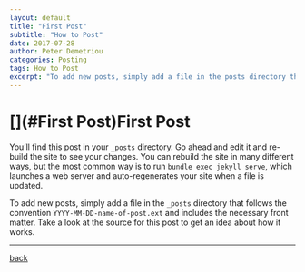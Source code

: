 ```yaml
---
layout: default
title: "First Post"
subtitle: "How to Post"
date: 2017-07-28
author: Peter Demetriou
categories: Posting
tags: How to Post
excerpt: "To add new posts, simply add a file in the posts directory that follows the convention YYYY-MM-DD-name-of-post.ext and includes the necessary front matter."
---
```


# [](#First Post)First Post

You’ll find this post in your `_posts` directory. Go ahead and edit it and re-build the site to see your changes. You can rebuild the site in many different ways, but the most common way is to run `bundle exec jekyll serve`, which launches a web server and auto-regenerates your site when a file is updated.

To add new posts, simply add a file in the `_posts` directory that follows the convention `YYYY-MM-DD-name-of-post.ext` and includes the necessary front matter. Take a look at the source for this post to get an idea about how it works.

* * *
[back](./)

